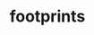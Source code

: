 ---
layout: people&body
title: footprints
emoji: footprints
permalink: 👣.html
image: assets/img/3moji/footprints.png
---